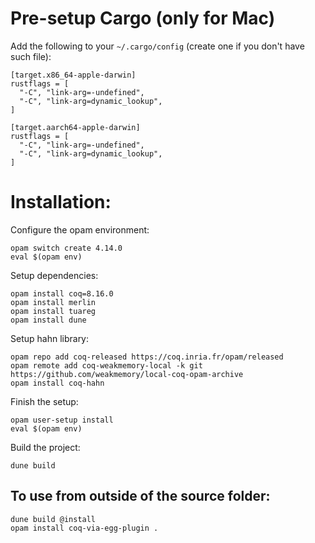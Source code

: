 # Pre-setup Cargo (only for Mac)
Add the following to your `~/.cargo/config` (create one if you don't have such file):
```console 
[target.x86_64-apple-darwin]
rustflags = [
  "-C", "link-arg=-undefined",
  "-C", "link-arg=dynamic_lookup",
]

[target.aarch64-apple-darwin]
rustflags = [
  "-C", "link-arg=-undefined",
  "-C", "link-arg=dynamic_lookup",
]
```

# Installation: 
Configure the opam environment:
```console
opam switch create 4.14.0 
eval $(opam env)
```

Setup dependencies:
```console
opam install coq=8.16.0
opam install merlin
opam install tuareg
opam install dune
```

Setup hahn library:
```console
opam repo add coq-released https://coq.inria.fr/opam/released
opam remote add coq-weakmemory-local -k git https://github.com/weakmemory/local-coq-opam-archive
opam install coq-hahn
```

Finish the setup:
```console
opam user-setup install
eval $(opam env)
```

Build the project:
```console
dune build
```

## To use from outside of the source folder: 
```console
dune build @install
opam install coq-via-egg-plugin .
```
